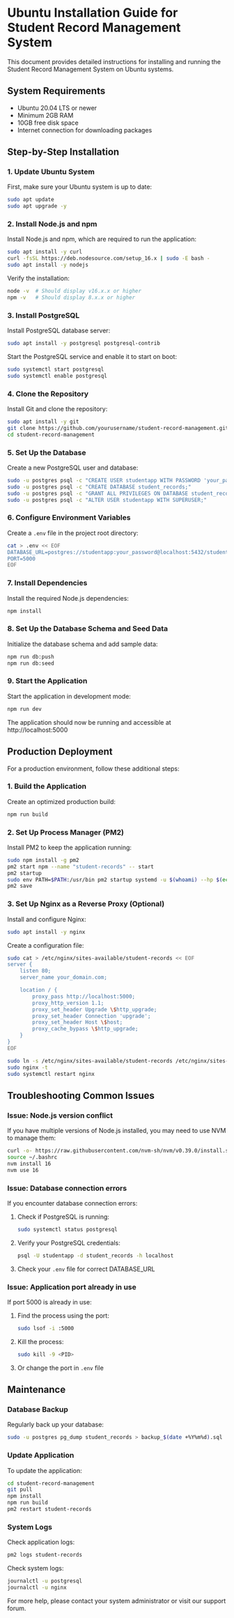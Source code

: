 # Ubuntu Installation Guide for Student Record Management System

This document provides detailed instructions for installing and running the Student Record Management System on Ubuntu systems.

## System Requirements

- Ubuntu 20.04 LTS or newer
- Minimum 2GB RAM
- 10GB free disk space
- Internet connection for downloading packages

## Step-by-Step Installation

### 1. Update Ubuntu System

First, make sure your Ubuntu system is up to date:

```bash
sudo apt update
sudo apt upgrade -y
```

### 2. Install Node.js and npm

Install Node.js and npm, which are required to run the application:

```bash
sudo apt install -y curl
curl -fsSL https://deb.nodesource.com/setup_16.x | sudo -E bash -
sudo apt install -y nodejs
```

Verify the installation:

```bash
node -v  # Should display v16.x.x or higher
npm -v   # Should display 8.x.x or higher
```

### 3. Install PostgreSQL

Install PostgreSQL database server:

```bash
sudo apt install -y postgresql postgresql-contrib
```

Start the PostgreSQL service and enable it to start on boot:

```bash
sudo systemctl start postgresql
sudo systemctl enable postgresql
```

### 4. Clone the Repository

Install Git and clone the repository:

```bash
sudo apt install -y git
git clone https://github.com/yourusername/student-record-management.git
cd student-record-management
```

### 5. Set Up the Database

Create a new PostgreSQL user and database:

```bash
sudo -u postgres psql -c "CREATE USER studentapp WITH PASSWORD 'your_password';"
sudo -u postgres psql -c "CREATE DATABASE student_records;"
sudo -u postgres psql -c "GRANT ALL PRIVILEGES ON DATABASE student_records TO studentapp;"
sudo -u postgres psql -c "ALTER USER studentapp WITH SUPERUSER;"
```

### 6. Configure Environment Variables

Create a `.env` file in the project root directory:

```bash
cat > .env << EOF
DATABASE_URL=postgres://studentapp:your_password@localhost:5432/student_records
PORT=5000
EOF
```

### 7. Install Dependencies

Install the required Node.js dependencies:

```bash
npm install
```

### 8. Set Up the Database Schema and Seed Data

Initialize the database schema and add sample data:

```bash
npm run db:push
npm run db:seed
```

### 9. Start the Application

Start the application in development mode:

```bash
npm run dev
```

The application should now be running and accessible at http://localhost:5000

## Production Deployment

For a production environment, follow these additional steps:

### 1. Build the Application

Create an optimized production build:

```bash
npm run build
```

### 2. Set Up Process Manager (PM2)

Install PM2 to keep the application running:

```bash
sudo npm install -g pm2
pm2 start npm --name "student-records" -- start
pm2 startup
sudo env PATH=$PATH:/usr/bin pm2 startup systemd -u $(whoami) --hp $(echo $HOME)
pm2 save
```

### 3. Set Up Nginx as a Reverse Proxy (Optional)

Install and configure Nginx:

```bash
sudo apt install -y nginx
```

Create a configuration file:

```bash
sudo cat > /etc/nginx/sites-available/student-records << EOF
server {
    listen 80;
    server_name your_domain.com;

    location / {
        proxy_pass http://localhost:5000;
        proxy_http_version 1.1;
        proxy_set_header Upgrade \$http_upgrade;
        proxy_set_header Connection 'upgrade';
        proxy_set_header Host \$host;
        proxy_cache_bypass \$http_upgrade;
    }
}
EOF

sudo ln -s /etc/nginx/sites-available/student-records /etc/nginx/sites-enabled/
sudo nginx -t
sudo systemctl restart nginx
```

## Troubleshooting Common Issues

### Issue: Node.js version conflict

If you have multiple versions of Node.js installed, you may need to use NVM to manage them:

```bash
curl -o- https://raw.githubusercontent.com/nvm-sh/nvm/v0.39.0/install.sh | bash
source ~/.bashrc
nvm install 16
nvm use 16
```

### Issue: Database connection errors

If you encounter database connection errors:

1. Check if PostgreSQL is running:
   ```bash
   sudo systemctl status postgresql
   ```

2. Verify your PostgreSQL credentials:
   ```bash
   psql -U studentapp -d student_records -h localhost
   ```

3. Check your `.env` file for correct DATABASE_URL

### Issue: Application port already in use

If port 5000 is already in use:

1. Find the process using the port:
   ```bash
   sudo lsof -i :5000
   ```

2. Kill the process:
   ```bash
   sudo kill -9 <PID>
   ```

3. Or change the port in `.env` file

## Maintenance

### Database Backup

Regularly back up your database:

```bash
sudo -u postgres pg_dump student_records > backup_$(date +%Y%m%d).sql
```

### Update Application

To update the application:

```bash
cd student-record-management
git pull
npm install
npm run build
pm2 restart student-records
```

### System Logs

Check application logs:

```bash
pm2 logs student-records
```

Check system logs:

```bash
journalctl -u postgresql
journalctl -u nginx
```

For more help, please contact your system administrator or visit our support forum.